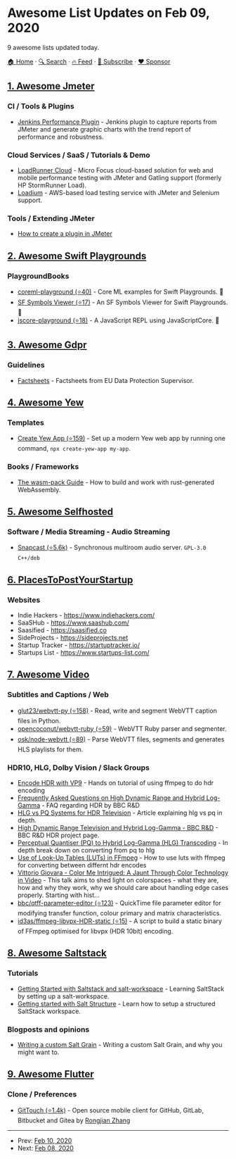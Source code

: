 # Awesome List Updates on Feb 09, 2020

9 awesome lists updated today.

[🏠 Home](/README.md) · [🔍 Search](https://www.trackawesomelist.com/search/) · [🔥 Feed](https://www.trackawesomelist.com/rss.xml) · [📮 Subscribe](https://trackawesomelist.us17.list-manage.com/subscribe?u=d2f0117aa829c83a63ec63c2f&id=36a103854c) · [❤️  Sponsor](https://github.com/sponsors/theowenyoung)



## [1. Awesome Jmeter](/content/aliesbelik/awesome-jmeter/README.md)

### CI / Tools & Plugins

*   [Jenkins Performance Plugin](https://plugins.jenkins.io/performance/) - Jenkins plugin to capture reports from JMeter and generate graphic charts with the trend report of performance and robustness.

### Cloud Services / SaaS / Tutorials & Demo

*   [LoadRunner Cloud](https://www.microfocus.com/en-us/products/loadrunner-cloud/overview) - Micro Focus cloud-based solution for web and mobile performance testing with JMeter and Gatling support (formerly HP StormRunner Load).
*   [Loadium](https://loadium.com/) - AWS-based load testing service with JMeter and Selenium support.

### Tools / Extending JMeter

*   [How to create a plugin in JMeter](https://stackoverflow.com/questions/20422640/how-to-create-a-plugin-in-jmeter)

## [2. Awesome Swift Playgrounds](/content/uraimo/Awesome-Swift-Playgrounds/README.md)

### PlaygroundBooks

*   [coreml-playground (⭐40)](https://github.com/kkk669/coreml-playground) - Core ML examples for Swift Playgrounds. 🍁
*   [SF Symbols Viewer (⭐17)](https://github.com/kkk669/SF-Symbols-Viewer) - An SF Symbols Viewer for Swift Playgrounds. 🍁
*   [jscore-playground (⭐18)](https://github.com/kkk669/jscore-playground) - A JavaScript REPL using JavaScriptCore. 🍁

## [3. Awesome Gdpr](/content/bakke92/awesome-gdpr/README.md)

### Guidelines

*   [Factsheets](https://edps.europa.eu/data-protection/our-work/our-work-by-type/factsheets_en) - Factsheets from EU Data Protection Supervisor.

## [4. Awesome Yew](/content/jetli/awesome-yew/README.md)

### Templates

*   [Create Yew App (⭐159)](https://github.com/jetli/create-yew-app) - Set up a modern Yew web app by running one command, `npx create-yew-app my-app`.

### Books / Frameworks

*   [The wasm-pack Guide](https://rustwasm.github.io/docs/wasm-pack/) - How to build and work with rust-generated WebAssembly.

## [5. Awesome Selfhosted](/content/awesome-selfhosted/awesome-selfhosted/README.md)

### Software / Media Streaming - Audio Streaming

*   [Snapcast (⭐5.6k)](https://github.com/badaix/snapcast) - Synchronous multiroom audio server. `GPL-3.0` `C++/deb`

## [6. PlacesToPostYourStartup](/content/mmccaff/PlacesToPostYourStartup/README.md)

### Websites

*   Indie Hackers - <https://www.indiehackers.com/>
*   SaaSHub - <https://www.saashub.com/>
*   Saasified - <https://saasified.co>
*   SideProjects - <https://sideprojects.net>
*   Startup Tracker - <https://startuptracker.io/>
*   Startups List - <https://www.startups-list.com/>

## [7. Awesome Video](/content/krzemienski/awesome-video/README.md)

### Subtitles and Captions / Web

*   [glut23/webvtt-py (⭐158)](https://github.com/glut23/webvtt-py)  - Read, write and segment WebVTT caption files in Python.
*   [opencoconut/webvtt-ruby (⭐59)](https://github.com/opencoconut/webvtt-ruby)  - WebVTT Ruby parser and segmenter.
*   [osk/node-webvtt (⭐89)](https://github.com/osk/node-webvtt)  - Parse WebVTT files, segments and generates HLS playlists for them.

### HDR10, HLG, Dolby Vision / Slack Groups

*   [Encode HDR with VP9](https://developers.google.com/media/vp9/hdr-encoding)  - Hands on tutorial of using ffmpeg to do hdr encoding
*   [Frequently Asked Questions on High Dynamic Range and Hybrid Log-Gamma](https://downloads.bbc.co.uk/rd/pubs/papers/HDR/BBC_HDRTV_FAQ.pdf)  - FAQ regarding HDR by BBC R\&D
*   [HLG vs PQ Systems for HDR Television](https://www.displaydaily.com/article/display-daily/hlg-vs-pq-systems-for-hdr-television)  - Article explaining hlg vs pq in depth.
*   [High Dynamic Range Television and Hybrid Log-Gamma - BBC R\&D](https://www.bbc.co.uk/rd/projects/high-dynamic-range)  - BBC R\&D HDR project page.
*   [Perceptual Quantiser (PQ) to Hybrid Log-Gamma (HLG) Transcoding](https://downloads.bbc.co.uk/rd/pubs/papers/HDR/BBC_HDRTV_PQ_HLG_Transcode_v2.pdf)  - In depth break down on converting from pq to hlg
*   [Use of Look-Up Tables (LUTs) in FFmpeg](https://downloads.bbc.co.uk/rd/pubs/papers/HDR/BBC_HDRTV_Use_of_LUTs_FFmpeg.pdf)  - How to use luts with ffmpeg for converting between differnt hdr encodes
*   [Vittorio Giovara - Color Me Intrigued: A Jaunt Through Color Technology in Video](https://www.youtube.com/watch?v=XMnvY7a4-As\&feature=share)  - This talk aims to shed light on colorspaces - what they are, how and why they work, why we should care about handling edge cases properly. Starting with hist...
*   [bbc/qtff-parameter-editor (⭐123)](https://github.com/bbc/qtff-parameter-editor)  - QuickTime file parameter editor for modifying transfer function, colour primary and matrix characteristics.
*   [id3as/ffmpeg-libvpx-HDR-static (⭐15)](https://github.com/id3as/ffmpeg-libvpx-HDR-static)  - A script to build a static binary of FFmpeg optimised for libvpx (HDR 10bit) encoding.

## [8. Awesome Saltstack](/content/hbokh/awesome-saltstack/README.md)

### Tutorials

*   [Getting Started with Saltstack and salt-workspace](https://blog.badgerops.net/getting-started-with-salt-workspace/) - Learning SaltStack by setting up a salt-workspace.
*   [Getting started with Salt Structure](https://blog.badgerops.net/getting-started-with-salt-structure-2/) - Learn how to setup a structured SaltStack workspace.

### Blogposts and opinions

*   [Writing a custom Salt Grain](https://blog.badgerops.net/writing-a-custom-salt-grain/) - Writing a custom Salt Grain, and why you might want to.

## [9. Awesome Flutter](/content/Solido/awesome-flutter/README.md)

### Clone / Preferences

*   [GitTouch (⭐1.4k)](https://github.com/pd4d10/git-touch) <!--stargazers:pd4d10/git-touch--> - Open source mobile client for GitHub, GitLab, Bitbucket and Gitea by [Rongjian Zhang](https://github.com/pd4d10)

---

- Prev: [Feb 10, 2020](/content/2020/02/10/README.md)
- Next: [Feb 08, 2020](/content/2020/02/08/README.md)
